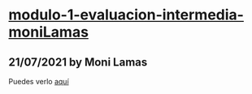 # [modulo-1-evaluacion-intermedia-moniLamas](http://monilamas.github.io/modulo-1-evaluacion-intermedia-moniLamas/)
## 21/07/2021 by Moni Lamas 


Puedes verlo [aquí](http://monilamas.github.io/modulo-1-evaluacion-intermedia-moniLamas/)
